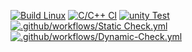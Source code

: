 [![Build Linux](https://github.com/MuthuselvamMurali/M1_PasswordManagement_Utility/actions/workflows/Build_Linux.yml/badge.svg)](https://github.com/MuthuselvamMurali/M1_PasswordManagement_Utility/actions/workflows/Build_Linux.yml)
[![C/C++ CI](https://github.com/MuthuselvamMurali/M1_PasswordManagement_Utility/actions/workflows/c-cpp.yml/badge.svg)](https://github.com/MuthuselvamMurali/M1_PasswordManagement_Utility/actions/workflows/c-cpp.yml)
[![unity Test](https://github.com/MuthuselvamMurali/M1_PasswordManagement_Utility/actions/workflows/unity%20Test.yml/badge.svg)](https://github.com/MuthuselvamMurali/M1_PasswordManagement_Utility/actions/workflows/unity%20Test.yml)
[![.github/workflows/Static Check.yml](https://github.com/MuthuselvamMurali/M1_PasswordManagement_Utility/actions/workflows/Static%20Check.yml/badge.svg)](https://github.com/MuthuselvamMurali/M1_PasswordManagement_Utility/actions/workflows/Static%20Check.yml)
[![.github/workflows/Dynamic-Check.yml](https://github.com/MuthuselvamMurali/M1_PasswordManagement_Utility/actions/workflows/Dynamic-Check.yml/badge.svg)](https://github.com/MuthuselvamMurali/M1_PasswordManagement_Utility/actions/workflows/Dynamic-Check.yml)
